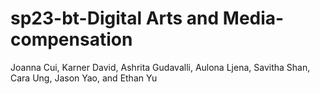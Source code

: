# sp23-bt-Digital Arts and Media-compensation

Joanna Cui, Karner David, Ashrita Gudavalli, Aulona Ljena, Savitha Shan, Cara Ung, Jason Yao, and Ethan Yu
